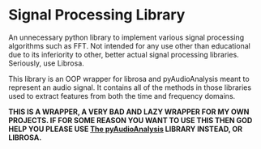 # Signal Processing Library
An unnecessary python library to implement various signal processing algorithms such as FFT. Not intended for any use other than educational due to its inferiority to other, better actual signal processing libraries. Seriously, use Librosa.

This library is an OOP wrapper for librosa and pyAudioAnalysis meant to represent an audio signal. It contains all of the methods in those libraries used to extract features from both the time and frequency domains.

**THIS IS A WRAPPER, A VERY BAD AND LAZY WRAPPER FOR MY OWN PROJECTS. IF FOR SOME REASON YOU WANT TO USE THIS THEN GOD HELP YOU PLEASE USE [The pyAudioAnalysis](https://github.com/tyiannak/pyAudioAnalysis) LIBRARY INSTEAD, OR LIBROSA.**
